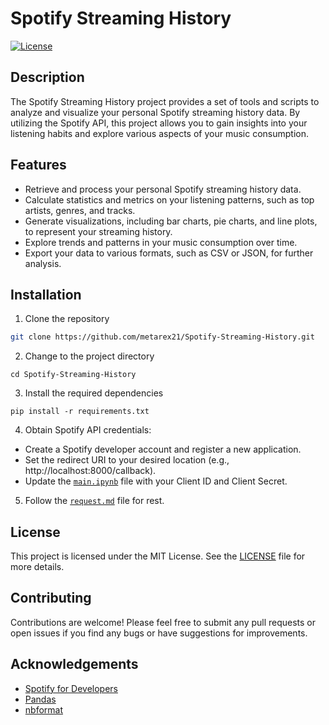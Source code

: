 # Spotify Streaming History

[![License](https://img.shields.io/badge/License-MIT-blue.svg)](https://opensource.org/licenses/MIT)

## Description

The Spotify Streaming History project provides a set of tools and scripts to analyze and visualize your personal Spotify streaming history data. By utilizing the Spotify API, this project allows you to gain insights into your listening habits and explore various aspects of your music consumption.

## Features

- Retrieve and process your personal Spotify streaming history data.
- Calculate statistics and metrics on your listening patterns, such as top artists, genres, and tracks.
- Generate visualizations, including bar charts, pie charts, and line plots, to represent your streaming history.
- Explore trends and patterns in your music consumption over time.
- Export your data to various formats, such as CSV or JSON, for further analysis.

## Installation

1. Clone the repository
```bash 
git clone https://github.com/metarex21/Spotify-Streaming-History.git
```
2. Change to the project directory
```shell
cd Spotify-Streaming-History
```
3. Install the required dependencies
```shell
pip install -r requirements.txt
```
4.  Obtain Spotify API credentials:
- Create a Spotify developer account and register a new application.
- Set the redirect URI to your desired location (e.g., http://localhost:8000/callback).
- Update the [`main.ipynb`](./main.ipynb) file with your Client ID and Client Secret.

5. Follow the [`request.md`](./request.md) file for rest.

## License

This project is licensed under the MIT License. See the [LICENSE](LICENSE) file for more details.

## Contributing

Contributions are welcome! Please feel free to submit any pull requests or open issues if you find any bugs or have suggestions for improvements.

## Acknowledgements

- [Spotify for Developers](https://developer.spotify.com/)
- [Pandas](https://pandas.pydata.org/)
- [nbformat](https://nbformat.readthedocs.io/)

